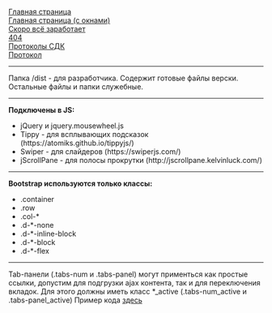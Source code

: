 <a href="https://sportnoise.github.io/nhl/dist/index.html">Главная страница</a><br>
<a href="https://sportnoise.github.io/nhl/dist/index-window.html">Главная страница (с окнами)</a><br>
<a href="https://sportnoise.github.io/nhl/dist/soon.html">Скоро всё заработает</a><br>
<a href="https://sportnoise.github.io/nhl/dist/404.html">404</a><br>
<a href="https://sportnoise.github.io/nhl/dist/protocols.html">Протоколы СДК</a><br>
<a href="https://sportnoise.github.io/nhl/dist/protocol.html">Протокол</a><br>

<hr>

Папка /dist - для разработчика. Содержит готовые файлы верски. Остальные файлы и папки служебные.

<hr>

<b>Подключены в JS:</b><br>
<ul>
    <li>jQuery и jquery.mousewheel.js</li>
    <li>Tippy - для всплывающих подсказок (https://atomiks.github.io/tippyjs/)</li>
    <li>Swiper - для слайдеров (https://swiperjs.com/)</li>
    <li>jScrollPane - для полосы прокрутки (http://jscrollpane.kelvinluck.com/)</li>
</ul>

<hr>

<b>Bootstrap используются только классы:</b><br>
<ul>
    <li>.container</li>
    <li>.row</li>
    <li>.col-*</li>
    <li>.d-*-none</li>
    <li>.d-*-inline-block</li>
    <li>.d-*-block</li>
    <li>.d-*-flex</li>
</ul>

<hr>

Tab-панели (.tabs-num и .tabs-panel) могут применться как простые ссылки, допустим для подгрузки ajax контента, так и для переключения вкладок. Для этого должны иметь класс *_active (.tabs-num_active и .tabs-panel_active) Пример кода <a href="https://sportnoise.github.io/nhl/dist/elem.html">здесь</a>